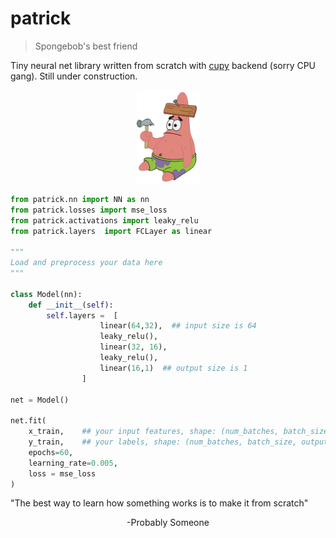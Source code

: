 # patrick
> Spongebob's best friend

Tiny neural net library written from scratch with [cupy](https://cupy.dev/) backend (sorry CPU gang). Still under construction. 

<p align="center">
<img src = "images/patrick.png" width = "20%">
</p>


```python
from patrick.nn import NN as nn
from patrick.losses import mse_loss
from patrick.activations import leaky_relu
from patrick.layers  import FCLayer as linear

"""
Load and preprocess your data here 
"""

class Model(nn):
    def __init__(self):
        self.layers =  [
                    linear(64,32),  ## input size is 64
                    leaky_relu(),
                    linear(32, 16),
                    leaky_relu(),
                    linear(16,1)  ## output size is 1
                ]

net = Model()

net.fit(
    x_train,    ## your input features, shape: (num_batches, batch_size, input_size)
    y_train,    ## your labels, shape: (num_batches, batch_size, output_size)
    epochs=60,
    learning_rate=0.005, 
    loss = mse_loss
)
```

"The best way to learn how something works is to make it from scratch" 

<p align="center">
-Probably Someone
</p>



